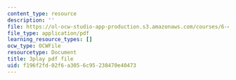 ```yaml
---
content_type: resource
description: ''
file: https://ol-ocw-studio-app-production.s3.amazonaws.com/courses/6-451-principles-of-digital-communication-ii-spring-2005/f196f2fd02f6a3056c95238470e40473_OJafRrE21WE.pdf
file_type: application/pdf
learning_resource_types: []
ocw_type: OCWFile
resourcetype: Document
title: 3play pdf file
uid: f196f2fd-02f6-a305-6c95-238470e40473
---
```

